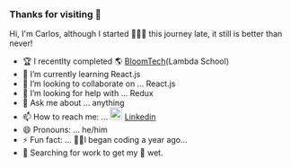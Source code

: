 ### Thanks for visiting 👋 

Hi, I'm Carlos, although I started 👨🏻‍💻 this journey late, it still is better than never!

- 🏆 I recentlty completed 🌎 [BloomTech](https://lambdaschool.com/)(Lambda School)
- 🌱 I’m currently learning React.js
- 👯 I’m looking to collaborate on ... React.js
- 🤔 I’m looking for help with ... Redux
- 💬 Ask me about ... anything
- 📫 How to reach me: ... [<img alt="LinkedIn" width="22px" src="https://cdn.jsdelivr.net/npm/simple-icons@v3/icons/linkedin.svg" />](https://www.linkedin.com/in/carlos-f-venegas/) [Linkedin](https://www.linkedin.com/in/carlos-f-venegas/)
- 😄 Pronouns: ... he/him
- ⚡ Fun fact: ... 🤦‍♂️I began coding a year ago...
- 🔭 Searching for work to get my 👣 wet.

